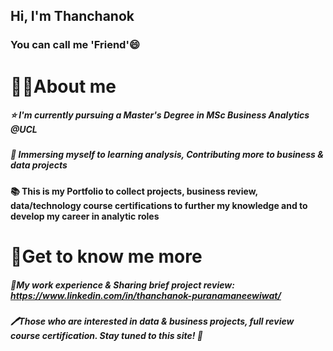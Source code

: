 ## Hi, I'm Thanchanok 
### You can call me 'Friend'😄

# 👩‍💼About me
##### ⭐ I'm currently pursuing a Master's Degree in MSc Business Analytics @UCL 
##### 🤝 Immersing myself to learning analysis, Contributing more to business & data projects
#### **📚 This is my Portfolio to collect projects, business review, data/technology course certifications to further my knowledge and to develop my career in analytic roles**

# 🙌Get to know me more
##### 📝My work experience & Sharing brief project review: https://www.linkedin.com/in/thanchanok-puranamaneewiwat/
##### 🖊Those who are interested in data & business projects, full review course certification. Stay tuned to this site! 💫
